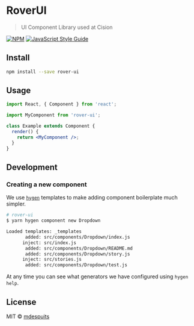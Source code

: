 # RoverUI

> UI Component Library used at Cision

[![NPM](https://img.shields.io/npm/v/rover-ui.svg)](https://www.npmjs.com/package/rover-ui) [![JavaScript Style Guide](https://img.shields.io/badge/code_style-standard-brightgreen.svg)](https://standardjs.com)

## Install

```bash
npm install --save rover-ui
```

## Usage

```jsx
import React, { Component } from 'react';

import MyComponent from 'rover-ui';

class Example extends Component {
  render() {
    return <MyComponent />;
  }
}
```

## Development

### Creating a new component

We use [`hygen`](http://www.hygen.io/) templates to make adding component boilerplate much simpler.

```sh
# rover-ui
$ yarn hygen component new Dropdown

Loaded templates: _templates
       added: src/components/Dropdown/index.js
      inject: src/index.js
       added: src/components/Dropdown/README.md
       added: src/components/Dropdown/story.js
      inject: src/stories.js
       added: src/components/Dropdown/test.js
```

At any time you can see what generators we have configured using `hygen help`.

## License

MIT © [mdespuits](https://github.com/mdespuits)
